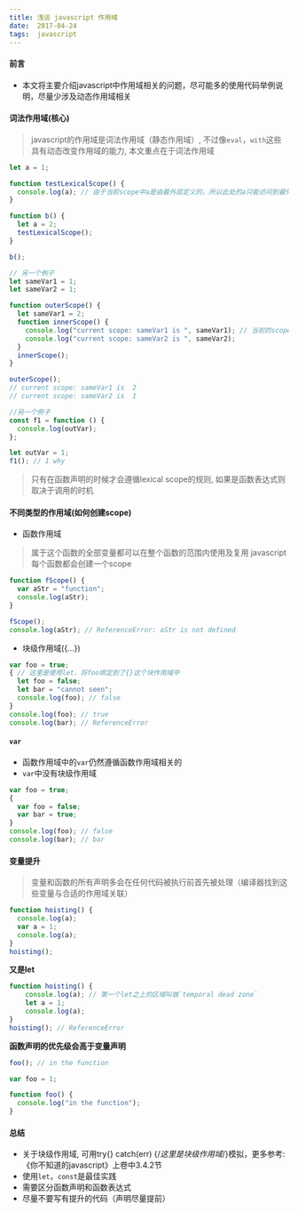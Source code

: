 ```yaml
---
title: 浅谈 javascript 作用域
date:  2017-04-24
tags:  javascript
---
```


#### 前言
- 本文将主要介绍javascript中作用域相关的问题，尽可能多的使用代码举例说明，尽量少涉及动态作用域相关

#### 词法作用域(核心)
> javascript的作用域是词法作用域（静态作用域）, 不过像`eval`，`with`这些具有动态改变作用域的能力, 本文重点在于词法作用域

```javascript
let a = 1;

function testLexicalScope() {
  console.log(a); // 由于当前scope中a是由最外层定义的，所以此处的a只能访问到最外层的a
}

function b() {
  let a = 2;
  testLexicalScope();
}

b();

// 另一个例子
let sameVar1 = 1;
let sameVar2 = 1;

function outerScope() {
  let sameVar1 = 2;
  function innerScope() {
    console.log("current scope: sameVar1 is ", sameVar1); // 当前的scope中最近的sameVar1值是2
    console.log("current scope: sameVar2 is ", sameVar2);
  }
  innerScope();
}

outerScope();
// current scope: sameVar1 is  2
// current scope: sameVar2 is  1

//另一个例子
const f1 = function () {
  console.log(outVar);
};

let outVar = 1;
f1(); // 1 why

```
> 只有在函数声明的时候才会遵循lexical scope的规则, 如果是函数表达式则取决于调用的时机

#### 不同类型的作用域(如何创建scope)
- 函数作用域

> 属于这个函数的全部变量都可以在整个函数的范围内使用及复用
> javascript 每个函数都会创建一个scope

```javascript
function fScope() {
  var aStr = "function";
  console.log(aStr);
}

fScope();
console.log(aStr); // ReferenceError: aStr is not defined

```

- 块级作用域({...})

```javascript
var foo = true;
{ // 这里是使用let，将foo绑定到了{}这个块作用域中
  let foo = false;
  let bar = "cannot seen";
  console.log(foo); // false
}
console.log(foo); // true
console.log(bar); // ReferenceError
```

#### `var`
- 函数作用域中的`var`仍然遵循函数作用域相关的
- `var`中没有块级作用域

```javascript
var foo = true;
{
  var foo = false;
  var bar = true;
}
console.log(foo); // false
console.log(bar); // bar
```

#### 变量提升
> 变量和函数的所有声明多会在任何代码被执行前首先被处理（编译器找到这些变量与合适的作用域关联）

```javascript
function hoisting() {
  console.log(a);
  var a = 1;
  console.log(a);
}
hoisting();

```
**又是let**

```javascript
function hoisting() {
    console.log(a); // 第一个let之上的区域叫做`temporal dead zone`
    let a = 1;
    console.log(a);
}
hoisting(); // ReferenceError
```
**函数声明的优先级会高于变量声明**

```javascript
foo(); // in the function

var foo = 1;

function foo() {
  console.log("in the function");
}
```

#### 总结
- 关于块级作用域, 可用try{} catch(err) {/*这里是块级作用域*/}模拟，更多参考:《你不知道的javascript》上卷中3.4.2节
- 使用`let`，`const`是最佳实践
- 需要区分函数声明和函数表达式
- 尽量不要写有提升的代码（声明尽量提前）
